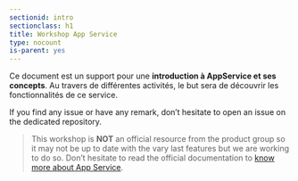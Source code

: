 ```yaml
---
sectionid: intro
sectionclass: h1
title: Workshop App Service
type: nocount
is-parent: yes
---
```



Ce document est un support pour une **introduction à AppService et ses concepts**. Au travers de différentes activités, le but sera de découvrir les fonctionnalités de ce service.

If you find any issue or have any remark, don’t hesitate to open an issue on the dedicated repository.

> This workshop is **NOT** an official resource from the product group so it may not be up to date with the vary last features but we are working to do so. Don’t hesitate to read the official documentation to [know more about App Service](https://learn.microsoft.com/en-us/azure/app-service/).
